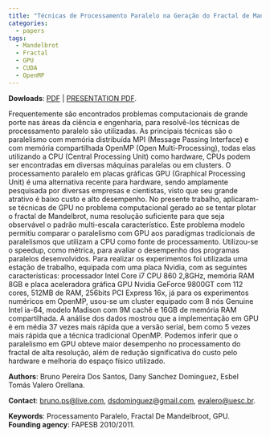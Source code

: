 ```yaml
---
title: "Técnicas de Processamento Paralelo na Geração do Fractal de Mandelbrot"
categories:
  - papers
tags:
  - Mandelbrot
  - Fractal
  - GPU
  - CUDA
  - OpenMP
---
```


**Dowloads**: [PDF](/assets/file/2011-02-28-Resumo_Seminario_IC_FINAL.pdf) | [PRESENTATION PDF](/assets/file/2011-02-28Apresentacao_Seminariode_IC_2011_UESC.pdf).

Frequentemente são encontrados problemas computacionais de grande porte nas áreas da ciência e engenharia, para resolvê-los técnicas de processamento paralelo são utilizadas. As principais técnicas são o paralelismo com memória distribuída MPI (Message Passing Interface) e com memória compartilhada OpenMP (Open Multi-Processing), todas elas utilizando a CPU (Central Processing Unit) como hardware, CPUs podem ser encontradas em diversas máquinas paralelas ou em clusters. O processamento paralelo em placas gráficas GPU (Graphical Processing Unit) é uma alternativa recente para hardware, sendo amplamente pesquisada por diversas empresas e cientistas, visto que seu grande atrativo é baixo custo e alto desempenho. No presente trabalho, aplicaram-se técnicas de GPU no problema computacional gerado ao se tentar plotar o fractal de Mandelbrot, numa resolução suficiente para que seja observável o padrão multi-escala característico. Este problema modelo permitiu comparar o paralelismo com GPU aos paradigmas tradicionais de paralelismos que utilizam a CPU como fonte de processamento. Utilizou-se o speedup, como métrica, para avaliar o desempenho dos programas paralelos desenvolvidos. Para realizar os experimentos foi utilizada uma estação de trabalho, equipada com uma placa Nvidia, com as seguintes características: processador Intel Core i7 CPU 860 2,8GHz, memória RAM 8GB e placa aceleradora gráfica GPU Nvidia GeForce 9800GT com 112 cores, 512MB de RAM, 256bits PCI Express 16x, já para os experimentos numéricos em OpenMP, usou-se um cluster equipado com 8 nós Genuine Intel ia-64, modelo Madison com 9M cachê e 16GB de memória RAM compartilhada. A análise dos dados mostrou que a implementação em GPU é em média 37 vezes mais rápida que a versão serial, bem como 5 vezes mais rápida que a técnica tradicional OpenMP. Podemos inferir que o paralelismo em GPU obteve maior desempenho no processamento do fractal de alta resolução, além de redução significativa do custo pelo hardware e melhoria do espaço físico utilizado.

**Authors**: Bruno Pereira Dos Santos, Dany Sanchez Dominguez, Esbel Tomás Valero Orellana.

**Contact**: bruno.ps@live.com, dsdominguez@gmail.com, evalero@uesc.br.

**Keywords**: Processamento Paralelo, Fractal De Mandelbroot, GPU.
**Founding agency**: FAPESB 2010/2011.

